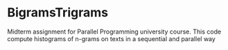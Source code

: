 # BigramsTrigrams
Midterm assignment for Parallel Programming university course. This code compute histograms of n-grams on texts in a sequential and parallel way
